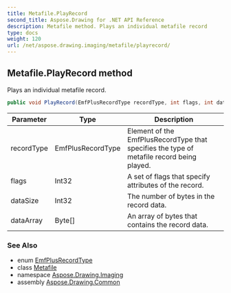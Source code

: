 ```yaml
---
title: Metafile.PlayRecord
second_title: Aspose.Drawing for .NET API Reference
description: Metafile method. Plays an individual metafile record
type: docs
weight: 120
url: /net/aspose.drawing.imaging/metafile/playrecord/
---
```

## Metafile.PlayRecord method

Plays an individual metafile record.

```csharp
public void PlayRecord(EmfPlusRecordType recordType, int flags, int dataSize, byte[] dataArray)
```

| Parameter | Type | Description |
| --- | --- | --- |
| recordType | EmfPlusRecordType | Element of the EmfPlusRecordType that specifies the type of metafile record being played. |
| flags | Int32 | A set of flags that specify attributes of the record. |
| dataSize | Int32 | The number of bytes in the record data. |
| dataArray | Byte[] | An array of bytes that contains the record data. |

### See Also

* enum [EmfPlusRecordType](../../emfplusrecordtype/)
* class [Metafile](../)
* namespace [Aspose.Drawing.Imaging](../../metafile/)
* assembly [Aspose.Drawing.Common](../../../)


